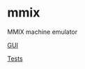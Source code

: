 mmix
====

MMIX machine emulator

[GUI](http://areed.io/mmix)

[Tests](https://areed.io/mmix/test/)
